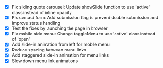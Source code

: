 - [x] Fix sliding quote carousel: Update showSlide function to use 'active' class instead of inline opacity
- [x] Fix contact form: Add submission flag to prevent double submission and improve status handling
- [x] Test the fixes by launching the page in browser
- [x] Fix mobile side menu: Change toggleMenu to use 'active' class instead of 'open'
- [x] Add slide-in animation from left for mobile menu
- [x] Reduce spacing between menu links
- [x] Add staggered slide-in animation for menu links
- [x] Slow down menu link animations
